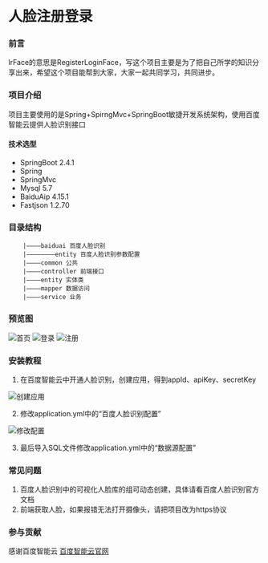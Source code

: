 # 人脸注册登录

### 前言
lrFace的意思是RegisterLoginFace，写这个项目主要是为了把自己所学的知识分享出来，希望这个项目能帮到大家，大家一起共同学习，共同进步。

### 项目介绍
项目主要使用的是Spring+SpirngMvc+SpringBoot敏捷开发系统架构，使用百度智能云提供人脸识别接口

#### 技术选型
- SpringBoot 2.4.1
- Spring
- SpringMvc
- Mysql 5.7
- BaiduAip 4.15.1
- Fastjson 1.2.70

### 目录结构

```
    |————baiduai 百度人脸识别
    |————————entity 百度人脸识别参数配置
    |————common 公共
    |————controller 前端接口
    |————entity 实体类
    |————mapper 数据访问
    |————service 业务
```


### 预览图
![首页](https://images.gitee.com/uploads/images/2021/0111/163412_f5348b60_7467053.png "首页")
![登录](https://images.gitee.com/uploads/images/2021/0111/163514_ae25519b_7467053.png "登录")
![注册](https://images.gitee.com/uploads/images/2021/0111/163553_ba6b8d8e_7467053.png "注册")

### 安装教程
1. 在百度智能云中开通人脸识别，创建应用，得到appId、apiKey、secretKey

![创建应用](https://images.gitee.com/uploads/images/2021/0111/164739_8250c628_7467053.png "创建应用")

2. 修改application.yml中的“百度人脸识别配置”

![修改配置](https://images.gitee.com/uploads/images/2021/0111/164925_e5f6eb3f_7467053.png "修改配置")

3. 最后导入SQL文件修改application.yml中的“数据源配置”

### 常见问题
1. 百度人脸识别中的可视化人脸库的组可动态创建，具体请看百度人脸识别官方文档
2. 前端获取人脸，如果报错无法打开摄像头，请把项目改为https协议

### 参与贡献
​感谢百度智能云 [百度智能云官网](https://cloud.baidu.com/)

